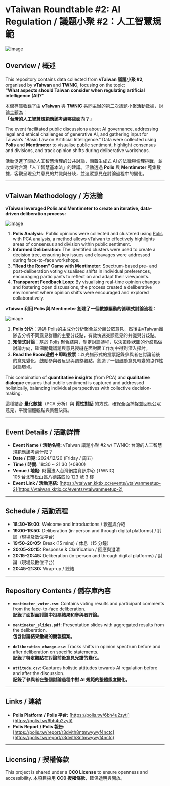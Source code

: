 # vTaiwan Roundtable #2: AI Regulation / 議題小聚 #2：人工智慧規範
![image](https://github.com/user-attachments/assets/82963ef1-f819-4c28-a6a9-12a3e8c3e128)

## Overview / 概述

This repository contains data collected from **vTaiwan 議題小聚 #2**, organised by **vTaiwan** and **TWNIC**, focusing on the topic:  
**"What aspects should Taiwan consider when regulating artificial intelligence (AI)?"**

本儲存庫收錄了由 **vTaiwan** 與 **TWNIC** 共同主辦的第二次議題小聚活動數據，討論主題為：  
**「台灣的人工智慧規範應該考慮哪些面向？」**

The event facilitated public discussions about AI governance, addressing legal and ethical challenges of generative AI, and gathering input for Taiwan’s "Basic Law on Artificial Intelligence." Data were collected using **Polis** and **Mentimeter** to visualise public sentiment, highlight consensus and divisions, and track opinion shifts during deliberative workshops.

活動促進了關於人工智慧治理的公共討論，涵蓋生成式 AI 的法律與倫理挑戰，並收集對台灣「人工智慧基本法」的建議。活動透過 **Polis** 與 **Mentimeter** 蒐集數據，客觀呈現公共意見的共識與分歧，並追蹤意見在討論過程中的變化。

---

## vTaiwan Methodology / 方法論

**vTaiwan leveraged Polis and Mentimeter to create an iterative, data-driven deliberation process:**

![image](https://github.com/user-attachments/assets/777217d6-f9f4-4cef-9e98-b53cf8573761)

1. **Polis Analysis**: Public opinions were collected and clustered using [Polis](https://pol.is/) with PCA analysis, a method allows vTaiwan to effectively highlights areas of consensus and division within public sentiment.  
2. **Informed Deliberation**: The identified clusters were used to create a decision tree, ensuring key issues and cleavages were addressed during face-to-face workshops.  
3. **"Read the Room" Game with Mentimeter**: Spectrum-based pre- and post-deliberation voting visualised shifts in individual preferences, encouraging participants to reflect on and adapt their viewpoints.  
4. **Transparent Feedback Loop**: By visualising real-time opinion changes and fostering open discussions, the process created a deliberative environment where opinion shifts were encouraged and explored collaboratively.

**vTaiwan 利用 Polis 與 Mentimeter 創建了一個數據驅動的循環式討論流程：**

![image](https://github.com/user-attachments/assets/b1be2bc5-898c-4ab2-966a-4e44f69c6b1f)

1. **Polis 分析**：通過 Polis的主成分分析聚合並分類公眾意見，然後由vTaiwan團隊去分析不同意見群體的主要分歧點，有效快速突顯意見的共識與分歧點。  
2. **知情式討論**：基於 Polis 聚合結果，制定討論議程，以決策樹狀圖的分歧點做討論方向，確保關鍵議題與意見裂縫在面對面工作坊中得到深入探討。  
3. **Read the Room遊戲＋即時投票**：以光譜形式的投票記錄參與者在討論前後的意見變化，鼓勵參與者反思與調整觀點，創造了一個鼓勵意見轉變的協作性討論環境。

This combination of **quantitative insights** (from PCA) and **qualitative dialogue** ensures that public sentiment is captured and addressed holistically, balancing individual perspectives with collective decision-making.

這種結合 **量化數據**（PCA 分析）與 **質性對話** 的方式，確保全面捕捉並回應公眾意見，平衡個體觀點與集體決策。

---

## Event Details / 活動詳情

- **Event Name / 活動名稱:** vTaiwan 議題小聚 #2 w/ TWNIC: 台灣的人工智慧規範應該考慮什麼？  
- **Date / 日期:** 2024/12/20 (Friday / 周五)  
- **Time / 時間:** 18:30 ~ 21:30 (+0800)  
- **Venue / 地點:** 財團法人台灣網路資訊中心 (TWNIC)  
  105 台北市松山區八德路四段 123 號 3 樓  
- **Event Link / 活動連結:** [https://vtaiwan.kktix.cc/events/vtaiwanmeetup-2](https://vtaiwan.kktix.cc/events/vtaiwanmeetup-2)  

---

## Schedule / 活動流程

- **18:30–19:00:** Welcome and Introductions / 歡迎與介紹  
- **19:00–19:50:** Deliberation (in-person and through digital platforms) / 討論（現場及數位平台）  
- **19:50–20:05:** Break (15 mins) / 休息（15 分鐘）  
- **20:05–20:15:** Response & Clarification / 回應與澄清  
- **20:15–20:45:** Deliberation (in-person and through digital platforms) / 討論（現場及數位平台）  
- **20:45–21:30:** Wrap-up / 總結  

---

## Repository Contents / 儲存庫內容

- **`mentimeter_voter.csv`**: Contains voting results and participant comments from the face-to-face deliberation.  
  **記錄了面對面討論中投票結果和參與者評論。**  

- **`mentimeter_slides.pdf`**: Presentation slides with aggregated results from the deliberation.  
  **包含討論結果彙總的簡報檔案。**  

- **`deliberation_change.csv`**: Tracks shifts in opinion spectrum before and after deliberation on specific statements.  
  **記錄了特定觀點在討論前後意見光譜的變化。**  

- **`attitude.csv`**: Captures holistic attitudes towards AI regulation before and after the discussion.  
  **記錄了參與者在整個討論過程中對 AI 規範的整體態度變化。**

---

## Links / 連結

- **Polis Platform / Polis 平台:** [https://polis.tw/6bh4u2zyti](https://polis.tw/6bh4u2zyti)  
- **Polis Report / Polis 報告:** [https://polis.tw/report/r3dvith8ntmwywyf4nctc](https://polis.tw/report/r3dvith8ntmwywyf4nctc)  

---

## Licensing / 授權條款

This project is shared under a **CC0 License** to ensure openness and accessibility.
本項目採用 **CC0 授權條款**，確保透明與開放。

